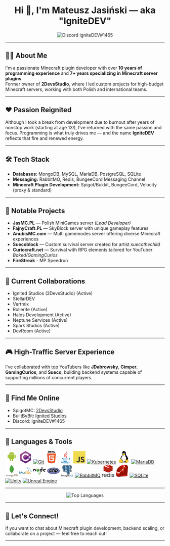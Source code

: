 <h1 align="center">Hi 👋, I'm Mateusz Jasiński — aka <strong>"IgniteDEV"</strong></h1>

<p align="center">
    <img src="https://raw.githubusercontent.com/rahuldkjain/github-profile-readme-generator/master/src/images/icons/Social/discord.svg" alt="Discord" height="30" width="40" /> IgniteDEV#1465
</p>

---

## 👨‍💻 About Me

I'm a passionate Minecraft plugin developer with over **10 years of programming experience** and **7+ years specializing in Minecraft server plugins**.  
Former owner of **2DevsStudio**, where I led custom projects for high-budget Minecraft servers, working with both Polish and international teams.

---

## ❤️ Passion Reignited

Although I took a break from development due to burnout after years of nonstop work (starting at age 13!), I’ve returned with the same passion and focus. Programming is what truly drives me — and the name **IgniteDEV** reflects that fire and renewed energy.

---

## 🛠️ Tech Stack

- **Databases:** MongoDB, MySQL, MariaDB, PostgreSQL, SQLite  
- **Messaging:** RabbitMQ, Redis, BungeeCord Messaging Channel  
- **Minecraft Plugin Development:** Spigot/Bukkit, BungeeCord, Velocity (proxy & standard)

---

## 🚀 Notable Projects

- **JasMC.PL** — Polish MiniGames server _(Lead Developer)_  
- **FajnyCraft.PL** — SkyBlock server with unique gameplay features  
- **AnubisMC.com** — Multi gamemodes server offering diverse Minecraft experiences  
- **Suecoblock** — Custom survival server created for artist *suecothechild*  
- **Curiocraft.net** — Survival with RPG elements tailored for YouTuber *Baked/GamingCurios*  
- **FireStreak** - MP Speedrun

---

## 🤝 Current Collaborations

- Ignited Studios (2DevsStudio) (Active)
- StellarDEV  
- Vertmix  
- Rollerite (Active)  
- Halos Development (Active)  
- Neptune Services (Active)  
- Spark Studios (Active)  
- DevRoom (Active)  

---

## 🎮 High-Traffic Server Experience

I've collaborated with top YouTubers like **JDabrowsky**, **Gimper**, **GamingCurios**, and **Sueco**, building backend systems capable of supporting millions of concurrent players.

---

## 🌟 Find Me Online

- SpigotMC: [2DevsStudio](https://www.spigotmc.org/members/2devsstudio.596329/)
- BuiltByBit: [Ignited Studios](https://builtbybit.com/members/ignited-studios.289748/)
- Discord: IgniteDEV#1465 

---

## 🧰 Languages & Tools

<p>
  <a href="https://developer.android.com" target="_blank"><img src="https://raw.githubusercontent.com/devicons/devicon/master/icons/android/android-original-wordmark.svg" alt="Android" width="40" height="40"/></a>
  <a href="https://www.w3schools.com/cs/" target="_blank"><img src="https://raw.githubusercontent.com/devicons/devicon/master/icons/csharp/csharp-original.svg" alt="C#" width="40" height="40"/></a>
  <a href="https://git-scm.com/" target="_blank"><img src="https://www.vectorlogo.zone/logos/git-scm/git-scm-icon.svg" alt="Git" width="40" height="40"/></a>
  <a href="https://www.w3.org/html/" target="_blank"><img src="https://raw.githubusercontent.com/devicons/devicon/master/icons/html5/html5-original-wordmark.svg" alt="HTML5" width="40" height="40"/></a>
  <a href="https://www.java.com" target="_blank"><img src="https://raw.githubusercontent.com/devicons/devicon/master/icons/java/java-original.svg" alt="Java" width="40" height="40"/></a>
  <a href="https://developer.mozilla.org/en-US/docs/Web/JavaScript" target="_blank"><img src="https://raw.githubusercontent.com/devicons/devicon/master/icons/javascript/javascript-original.svg" alt="JavaScript" width="40" height="40"/></a>
  <a href="https://kubernetes.io" target="_blank"><img src="https://www.vectorlogo.zone/logos/kubernetes/kubernetes-icon.svg" alt="Kubernetes" width="40" height="40"/></a>
  <a href="https://www.linux.org/" target="_blank"><img src="https://raw.githubusercontent.com/devicons/devicon/master/icons/linux/linux-original.svg" alt="Linux" width="40" height="40"/></a>
  <a href="https://mariadb.org/" target="_blank"><img src="https://www.vectorlogo.zone/logos/mariadb/mariadb-icon.svg" alt="MariaDB" width="40" height="40"/></a>
  <a href="https://www.mongodb.com/" target="_blank"><img src="https://raw.githubusercontent.com/devicons/devicon/master/icons/mongodb/mongodb-original-wordmark.svg" alt="MongoDB" width="40" height="40"/></a>
  <a href="https://www.mysql.com/" target="_blank"><img src="https://raw.githubusercontent.com/devicons/devicon/master/icons/mysql/mysql-original-wordmark.svg" alt="MySQL" width="40" height="40"/></a>
  <a href="https://nodejs.org" target="_blank"><img src="https://raw.githubusercontent.com/devicons/devicon/master/icons/nodejs/nodejs-original-wordmark.svg" alt="Node.js" width="40" height="40"/></a>
  <a href="https://www.php.net" target="_blank"><img src="https://raw.githubusercontent.com/devicons/devicon/master/icons/php/php-original.svg" alt="PHP" width="40" height="40"/></a>
  <a href="https://www.postgresql.org" target="_blank"><img src="https://raw.githubusercontent.com/devicons/devicon/master/icons/postgresql/postgresql-original-wordmark.svg" alt="PostgreSQL" width="40" height="40"/></a>
  <a href="https://www.rabbitmq.com" target="_blank"><img src="https://www.vectorlogo.zone/logos/rabbitmq/rabbitmq-icon.svg" alt="RabbitMQ" width="40" height="40"/></a>
  <a href="https://redis.io" target="_blank"><img src="https://raw.githubusercontent.com/devicons/devicon/master/icons/redis/redis-original-wordmark.svg" alt="Redis" width="40" height="40"/></a>
  <a href="https://www.ruby-lang.org/en/" target="_blank"><img src="https://raw.githubusercontent.com/devicons/devicon/master/icons/ruby/ruby-original.svg" alt="Ruby" width="40" height="40"/></a>
  <a href="https://www.sqlite.org/" target="_blank"><img src="https://www.vectorlogo.zone/logos/sqlite/sqlite-icon.svg" alt="SQLite" width="40" height="40"/></a>
  <a href="https://unity.com/" target="_blank"><img src="https://www.vectorlogo.zone/logos/unity3d/unity3d-icon.svg" alt="Unity" width="40" height="40"/></a>
  <a href="https://unrealengine.com/" target="_blank"><img src="https://raw.githubusercontent.com/kenangundogan/fontisto/036b7eca71aab1bef8e6a0518f7329f13ed62f6b/icons/svg/brand/unreal-engine.svg" alt="Unreal Engine" width="40" height="40"/></a>
</p>

---

<p align="center">
  <img src="https://github-readme-stats.vercel.app/api/top-langs?username=im-ignitedev&show_icons=true&locale=en&layout=compact" alt="Top Languages" />
</p>

---

## 🤙 Let's Connect!

If you want to chat about Minecraft plugin development, backend scaling, or collaborate on a project — feel free to reach out!

---
